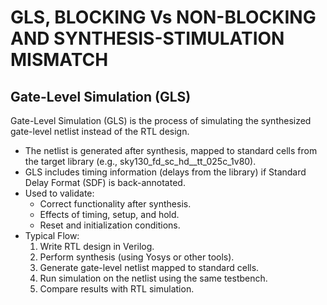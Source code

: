 # GLS, BLOCKING Vs NON-BLOCKING AND SYNTHESIS-STIMULATION MISMATCH

## Gate-Level Simulation (GLS)
Gate-Level Simulation (GLS) is the process of simulating the synthesized gate-level netlist instead of the RTL design.
- The netlist is generated after synthesis, mapped to standard cells from the target library (e.g., sky130_fd_sc_hd__tt_025c_1v80).
- GLS includes timing information (delays from the library) if Standard Delay Format (SDF) is back-annotated.
- Used to validate:
    - Correct functionality after synthesis.
    - Effects of timing, setup, and hold.
    - Reset and initialization conditions.
- Typical Flow:
    1. Write RTL design in Verilog.
    2. Perform synthesis (using Yosys or other tools).
    3. Generate gate-level netlist mapped to standard cells.
    4. Run simulation on the netlist using the same testbench.
    5. Compare results with RTL simulation.
